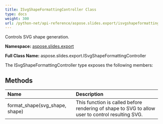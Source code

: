 ```yaml
---
title: ISvgShapeFormattingController Class
type: docs
weight: 300
url: /python-net/api-reference/aspose.slides.export/isvgshapeformattingcontroller/
---
```


Controls SVG shape generation.

**Namespace:** [aspose.slides.export](/slides/python-net/api-reference/aspose.slides.export/)

**Full Class Name:** aspose.slides.export.ISvgShapeFormattingController



The ISvgShapeFormattingController type exposes the following members:
## **Methods**
|**Name**|**Description**|
| :- | :- |
|format_shape(svg_shape, shape)|This function is called before rendering of shape to SVG to allow user to control resulting SVG.|
